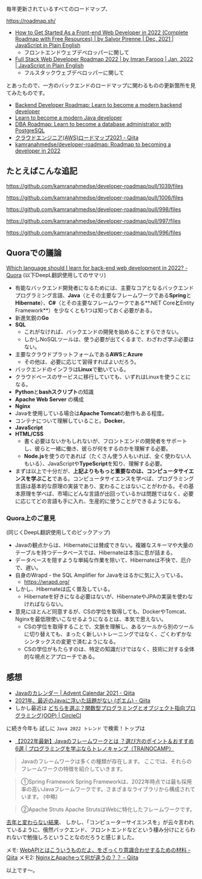 毎年更新されているすべてのロードマップ、

https://roadmap.sh/

- [How to Get Started As a Front-end Web Developer in 2022 (Complete Roadmap with Free Resources) | by Salvor Pirenne | Dec, 2021 | JavaScript in Plain English](https://javascript.plainenglish.io/front-end-web-developer-roadmap-97ee759c5a9d)
    - フロントエンドウェブデベロッパーに関して
- [Full Stack Web Developer Roadmap 2022 | by Imran Farooq | Jan, 2022 | JavaScript in Plain English](https://javascript.plainenglish.io/full-stack-web-developer-roadmap-2022-492add886b3d)
    - フルスタックウェブデベロッパーに関して

とあったので、一方のバックエンドのロードマップに関わるものの更新箇所を見てみたものです。

- [Backend Developer Roadmap: Learn to become a modern backend developer](https://roadmap.sh/backend)
- [Learn to become a modern Java developer](https://roadmap.sh/java)
- [DBA Roadmap: Learn to become a database administrator with PostgreSQL](https://roadmap.sh/postgresql-dba)
- [クラウドエンジニア(AWS)ロードマップ2021 - Qiita](https://qiita.com/KurokawaKouhei/items/4e9aa3b526f3f233bf85)
- [kamranahmedse/developer-roadmap: Roadmap to becoming a developer in 2022](https://github.com/kamranahmedse/developer-roadmap)


## たとえばこんな追記

https://github.com/kamranahmedse/developer-roadmap/pull/1039/files

https://github.com/kamranahmedse/developer-roadmap/pull/1006/files

https://github.com/kamranahmedse/developer-roadmap/pull/998/files

https://github.com/kamranahmedse/developer-roadmap/pull/997/files

https://github.com/kamranahmedse/developer-roadmap/pull/996/files



## Quoraでの議論

[Which language should I learn for back-end web development in 2022? - Quora](https://www.quora.com/Which-language-should-I-learn-for-back-end-web-development-in-2022/answer/Dave-Voorhis?ch=17&oid=329280895&share=74c5e00b&srid=nbTE&target_type=answer)
(以下DeepL翻訳使用してのサマリ)

- 有能なバックエンド開発者になるためには、主要なコアとなるバックエンドプログラミング言語、**Java**（とその主要なフレームワークである**Spring**と**Hibernate**）、**C#**（とその主要なフレームワークである**.NET Core**と**Entity Framework**）を少なくとも1つは知っておく必要がある。
- 新進気鋭の**Go**
- **SQL**
    - これがなければ、バックエンドの開発を始めることすらできない。
    - しかしNoSQLツールは、使う必要が出てくるまで、わざわざ学ぶ必要はない。
- 主要なクラウドプラットフォームである**AWS**と**Azure**
    - その他は、必要に応じて習得すればよいだろう。
- バックエンドのインフラは**Linux**で動いている。
- クラウドベースのサービスに移行していても、いずれはLinuxを使うことになる。
- **Python**と**bashスクリプト**の知識
- **Apache Web Server** の構成
- **Nginx**
- Javaを使用している場合は**Apache Tomcat**の動作もある程度。
- コンテナについて理解していること。**Docker**。
- **JavaScript**
- **HTML/CSS**
    - 書く必要はないかもしれないが、フロントエンドの開発者をサポートし、彼らと一緒に働き、彼らが何をするのかを理解する必要。
    - **Node.js**を使うのであれば（たくさん使う人もいれば、全く使わない人もいる）、JavaScriptや**TypeScript**を知り、理解する必要。
- まずは以上で十分だが、**上記よりももっと重要なのは、コンピュータサイエンスを学ぶこと**である。コンピュータサイエンスを学べば、プログラミング言語は基本的な原理の実装であり、変わることはないことがわかる。その基本原理を学べば、市場にどんな言語が出回っているかは問題ではなく、必要に応じてどの言語も手に入れ、生産的に使うことができるようになる。

### Quora上のご意見

(同じくDeepL翻訳使用してのピックアップ)

- Javaの観点からは、Hibernateには賛成できない。複雑なスキーマや大量のテーブルを持つデータベースでは、Hibernateは本当に息が詰まる。
- データベースを隠すような単純な作業を除いて、Hibernateは不快で、厄介で、遅い。
- 自身のWrapd - the SQL Amplifier for Javaをはるかに気に入っている。
    - https://wrapd.org/
- しかし、Hibernateは広く普及している。
    - Hibernateを好きになる必要はないが、HibernateやJPAの実装を使わなければならない。
- 意見にほとんど同意するが、CSの学位を取得しても、DockerやTomcat、Nginxを最低限使いこなせるようになるとは、本気で思えない。
    - CSの学位を取得することで、文脈を理解し、あるツールから別のツールに切り替えても、まったく新しいトレーニングではなく、ごくわずかなシンタックスの変更で済むようになる。
    - CSの学位がもたらすのは、特定の知識だけではなく、技術に対する全体的な視点とアプローチである。

## 感想

- [Javaのカレンダー | Advent Calendar 2021 - Qiita](https://qiita.com/advent-calendar/2021/java)
- [2021年、最近のJavaに浮いた話題がない (ポエム) - Qiita](https://qiita.com/e99h2121/items/c51d2b7b802a36a97c4f)
- しかし最近は [どちらを選ぶ？関数型プログラミングとオブジェクト指向プログラミング(OOP) | CircleCI](https://circleci.com/ja/blog/functional-vs-object-oriented-programming/)

に続き今年も 試しに `Java 2022 トレンド` で検索！トップは

- [【2022年最新】Javaのフレームワークとは ？選び方のポイント＆おすすめ6選 | プログラミングを学ぶならトレノキャンプ（TRAINOCAMP）](https://camp.trainocate.co.jp/magazine/java-framework/)

> Javaのフレームワークは多くの種類が存在します。
ここでは、それらのフレームワークの特徴を紹介していきます。

> ①Spring Framework
Spring Frameworkは、2022年時点では最も採用率の高いJavaフレームワークです。さまざまなライブラリから構成されています。
> (中略)

> ②Apache Struts
Apache StrutsはWebに特化したフレームワークです。

[去年と変わらない結果](https://qiita.com/e99h2121/items/c51d2b7b802a36a97c4f)、
しかし、「コンピューターサイエンスを」が云々言われているように、俄然バックエンド、フロントエンドなどという棲み分けにとらわれないで勉強しろということなのだろうと感じました。

メモ: [WebAPIとはこういうものだよ、をざっくり意識合わせするための材料 - Qiita](https://qiita.com/e99h2121/items/75cb438bcafc457a2fa1)
メモ2: [NginxとApacheって何が違うの？？ - Qiita](https://qiita.com/hiroaki-u/items/f2455d62f8a4017663cb)

以上です～。

